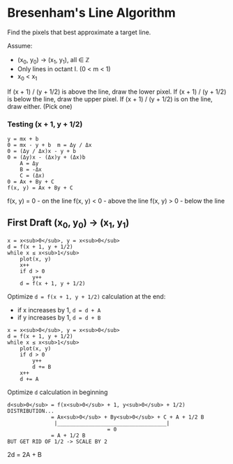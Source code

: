 # Bresenham's Line Algorithm

Find the pixels that best approximate a target line.

Assume:
* (x<sub>0</sub>, y<sub>0</sub>) &rarr; (x<sub>1</sub>, y<sub>1</sub>), all ∈ ℤ
* Only lines in octant I. (0 < m < 1)
* x<sub>0</sub> < x<sub>1</sub>

If (x + 1) / (y + 1/2) is above the line, draw the lower pixel.
If (x + 1) / (y + 1/2) is below the line, draw the upper pixel.
If (x + 1) / (y + 1/2) is on the line, draw either. (Pick one)

### Testing (x + 1, y + 1/2)

```
y = mx + b
0 = mx - y + b  m = Δy / Δx
0 = (Δy / Δx)x - y + b
0 = (Δy)x - (Δx)y + (Δx)b
    A = Δy
    B = -Δx
    C = (Δx)
0 = Ax + By + C
f(x, y) = Ax + By + C
```

f(x, y) = 0 - on the line
f(x, y) < 0 - above the line
f(x, y) > 0 - below the line

## First Draft (x<sub>0</sub>, y<sub>0</sub>) &rarr; (x<sub>1</sub>, y<sub>1</sub>)

```
x = x<sub>0</sub>, y = x<sub>0</sub>
d = f(x + 1, y + 1/2)
while x ≤ x<sub>1</sub>
    plot(x, y)
    x++
    if d > 0
        y++
    d = f(x + 1, y + 1/2)
```

Optimize `d = f(x + 1, y + 1/2)` calculation at the end:
* if x increases by 1, `d = d + A`
* if y increases by 1, `d = d + B`

```
x = x<sub>0</sub>, y = x<sub>0</sub>
d = f(x + 1, y + 1/2)
while x ≤ x<sub>1</sub>
    plot(x, y)
    if d > 0
        y++
        d += B
    x++
    d += A
```

Optimize `d` calculation in beginning

```
d<sub>0</sub> = f(x<sub>0</sub> + 1, y<sub>0</sub> + 1/2)
DISTRIBUTION...
              = Ax<sub>0</sub> + By<sub>0</sub> + C + A + 1/2 B
               |___________________________________|
                                = 0
              = A + 1/2 B
BUT GET RID OF 1/2 -> SCALE BY 2
```

2d = 2A + B
